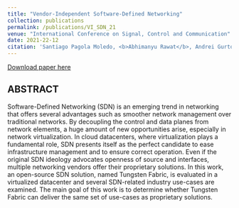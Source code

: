 ```yaml
---
title: "Vendor-Independent Software-Defined Networking"
collection: publications
permalink: /publications/VI_SDN_21
venue: "International Conference on Signal, Control and Communication"
date: 2021-22-12
citation: 'Santiago Pagola Moledo, <b>Abhimanyu Rawat</b>, Andrei Gurtov'
---
```


[Download paper here](https://ABresting.github.io/files/VI_SDN_21.pdf)

## ABSTRACT

Software-Defined Networking (SDN) is an emerging trend in networking that offers several advantages such as smoother network management over traditional networks. By decoupling the control and data planes from network elements, a huge amount of new opportunities arise, especially in network virtualization. In cloud datacenters, where virtualization plays a fundamental role, SDN presents itself as the perfect candidate to ease infrastructure management and to ensure correct operation. Even if the original SDN ideology advocates openness of source and interfaces, multiple networking vendors offer their proprietary solutions. In this work, an open-source SDN solution, named Tungsten Fabric, is evaluated in a virtualized datacenter and several SDN-related industry use-cases are examined. The main goal of this work is to determine whether Tungsten Fabric can deliver the same set of use-cases as proprietary solutions.